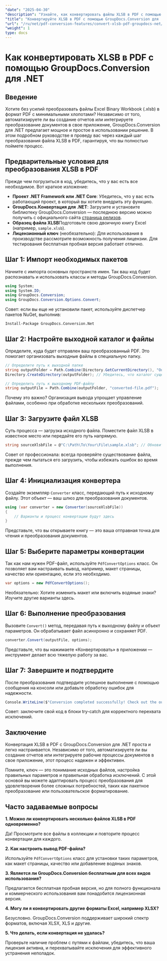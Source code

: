 ```yaml
---
"date": "2025-04-30"
"description": "Узнайте, как конвертировать файлы XLSB в PDF с помощью GroupDocs.Conversion для .NET с помощью этого пошагового руководства. Идеально подходит для профессионалов, которым требуется бесшовное преобразование файлов."
"title": "Конвертируйте XLSB в PDF с помощью GroupDocs.Conversion для .NET&#58; Полное руководство"
"url": "/ru/net/pdf-conversion-features/convert-xlsb-pdf-groupdocs-net/"
"weight": 1
type: docs
---
```

# Как конвертировать XLSB в PDF с помощью GroupDocs.Conversion для .NET

## Введение

Хотите без усилий преобразовать файлы Excel Binary Workbook (.xlsb) в формат PDF с минимальными хлопотами? Независимо от того, автоматизируете ли вы создание отчетов или интегрируете преобразование документов в свое приложение, GroupDocs.Conversion для .NET предлагает мощное и простое в использовании решение. В этом подробном руководстве я проведу вас через каждый шаг преобразования файла XLSB в PDF, гарантируя, что вы полностью поймете процесс.

## Предварительные условия для преобразования XLSB в PDF

Прежде чем погрузиться в код, убедитесь, что у вас есть все необходимое. Вот краткое изложение:

- **Проект .NET Framework или .NET Core**: Убедитесь, что у вас есть работающий проект, в который вы хотите внедрить эту функцию.
- **GroupDocs.Конвертация для .NET**: Загрузите и установите библиотеку GroupDocs.Conversion — последнюю версию можно получить с официального сайта [страница релизов](https://releases.groupdocs.com/conversion/net/).
- **Образец файла XLSB**Подготовьте свою двоичную книгу Excel (например, `sample.xlsb`).
- **Лицензионный ключ** (необязательно): Для использования в производстве рассмотрите возможность получения лицензии. Для тестирования бесплатная пробная версия работает отлично.

## Шаг 1: Импорт необходимых пакетов

Начните с импорта основных пространств имен. Так ваш код будет распознавать и использовать классы и методы GroupDocs.Conversion.

```csharp
using System;
using System.IO;
using GroupDocs.Conversion;
using GroupDocs.Conversion.Options.Convert;
```

Совет: если вы еще не установили пакет, используйте диспетчер пакетов NuGet, выполнив:

```
Install-Package GroupDocs.Conversion.Net
```

## Шаг 2: Настройте выходной каталог и файлы

Определите, куда будет отправлен ваш преобразованный PDF. Это помогает организовать выходные файлы в специальную папку.

```csharp
// Определите путь к выходной папке
string outputFolder = Path.Combine(Directory.GetCurrentDirectory(), "Output");
Directory.CreateDirectory(outputFolder); // Убедитесь, что каталог существует.

// Определить путь к выходному PDF-файлу
string outputFile = Path.Combine(outputFolder, "converted-file.pdf");
```

Почему это важно? Организация вывода упрощает управление файлами, особенно при обработке нескольких преобразований.

## Шаг 3: Загрузите файл XLSB

Суть процесса — загрузка исходного файла. Поместите файл XLSB в известное место или передайте его путь напрямую.

```csharp
string sourceXlsbFile = @"C:\Path\To\Your\File\sample.xlsb"; // Обновите, указав путь к файлу
```

Совет от профессионала: всегда проверяйте существование файла, прежде чем пытаться его загрузить, чтобы избежать ошибок во время выполнения.

## Шаг 4: Инициализация конвертера

Создайте экземпляр `Converter` класс, передающий путь к исходному файлу. Этот объект — ваш шлюз для преобразования документов.

```csharp
using (var converter = new Converter(sourceXlsbFile))
{
    // Варианты и процесс конвертации будут здесь
}
```

Представьте, что вы открываете книгу — это ваша отправная точка для чтения и преобразования документов.

## Шаг 5: Выберите параметры конвертации

Так как нам нужен PDF-файл, используйте `PdfConvertOptions` класс. Он позволяет вам настраивать вывод, например, макет страницы, качество или ориентацию, если это необходимо.

```csharp
var options = new PdfConvertOptions();
```

Необязательно: Хотите изменить макет или включить водяные знаки? Изучите другие варианты здесь.

## Шаг 6: Выполнение преобразования

Вызовите `Convert()` метод, передавая путь к выходному файлу и объект параметров. Он обрабатывает файл асинхронно и сохраняет PDF.

```csharp
converter.Convert(outputFile, options);
```

Представьте, что вы нажимаете «Конвертировать» в приложении — инструмент делает всю тяжелую работу за вас.

## Шаг 7: Завершите и подтвердите

После преобразования подтвердите успешное выполнение с помощью сообщения на консоли или добавьте обработку ошибок для надежности.

```csharp
Console.WriteLine($"Conversion completed successfully! Check out the output at: {outputFolder}");
```

Совет: заключите свой код в блоки try-catch для корректного перехвата исключений.

## Заключение

Конвертация XLSB в PDF с GroupDocs.Conversion для .NET проста и легко настраивается. Независимо от того, автоматизируете ли вы создание отчетов или интегрируете рабочие процессы документов в свое приложение, этот процесс надежен и эффективен.

Помните, ключ — это понимание исходных файлов, настройка правильных параметров и правильная обработка исключений. С этой основой вы можете адаптировать процесс преобразования для удовлетворения более сложных потребностей, таких как пакетное преобразование или пользовательское форматирование.

## Часто задаваемые вопросы

**1. Можно ли конвертировать несколько файлов XLSB в PDF одновременно?**  

Да! Просмотрите все файлы в коллекции и повторите процесс конвертации для каждого.

**2. Как настроить вывод PDF-файла?**  

Используйте `PdfConvertOptions` класс для установки таких параметров, как макет страницы, качество или добавление водяных знаков.

**3. Является ли GroupDocs.Conversion бесплатным для всех видов использования?**  

Предлагается бесплатная пробная версия, но для полного функционала и коммерческого использования вам понадобится лицензионная версия.

**4. Могу ли я конвертировать другие форматы Excel, например XLSX?**  

Безусловно. GroupDocs.Conversion поддерживает широкий спектр форматов, включая XLSX, XLS и другие.

**5. Что делать, если конвертация не удалась?**  

Проверьте наличие проблем с путями к файлам, убедитесь, что ваша лицензия активна, и перехватывайте исключения для эффективного устранения неполадок.